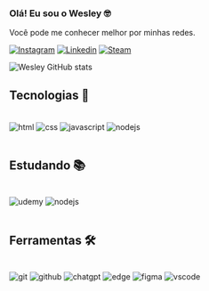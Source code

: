 
### Olá! Eu sou o Wesley 🤓
Você pode me conhecer melhor por minhas redes.

[![Instagram](https://img.shields.io/badge/Instagram-E4405F?style=for-the-badge&logo=instagram&logoColor=white)](https://www.instagram.com/wc_rocha/)
[![Linkedin](https://img.shields.io/badge/LinkedIn-0077B5?style=for-the-badge&logo=linkedin&logoColor=white)](https://www.linkedin.com/in/wesleycairesrocha/)
[![Steam](https://img.shields.io/badge/Steam-000000?style=for-the-badge&logo=steam&logoColor=white)](https://steamcommunity.com/profiles/76561198086678001/)

![Wesley GitHub stats](https://github-readme-stats.vercel.app/api?username=WesleycaireS&show_icons=true&theme=dark)

## Tecnologias 👾

<div style="display: inline_block"><br/>
  <img align= "center" alt="html" src="https://img.shields.io/badge/HTML-239120?style=for-the-badge&logo=html5&logoColor=white" />
  <img align= "center" alt="css" src="https://img.shields.io/badge/CSS-239120?&style=for-the-badge&logo=css3&logoColor=white" />
  <img align= "center" alt="javascript" src="https://img.shields.io/badge/JavaScript-F7DF1E?style=for-the-badge&logo=javascript&logoColor=black)" />
  <img align= "center" alt="nodejs" src="https://img.shields.io/badge/Node.js-43853D?style=for-the-badge&logo=node.js&logoColor=white" />
<div/><br/>

## Estudando 📚

<div style="display: inline_block"><br/>
  <img align= "center" alt="udemy" src="https://img.shields.io/badge/Udemy-EC5252?style=for-the-badge&logo=Udemy&logoColor=white" />
  <img align= "center" alt="nodejs" src="https://img.shields.io/badge/Node.js-43853D?style=for-the-badge&logo=node.js&logoColor=white" />
<div/><br/>

## Ferramentas 🛠️

<div style="display: inline_block"><br/>
  <img align= "center" alt="git" src="https://img.shields.io/badge/git-%23F05033.svg?style=for-the-badge&logo=git&logoColor=white" />
  <img align= "center" alt="github" src="https://img.shields.io/badge/github-%23121011.svg?style=for-the-badge&logo=github&logoColor=white" />
  <img align= "center" alt="chatgpt" src="https://img.shields.io/badge/chatGPT-74aa9c?style=for-the-badge&logo=openai&logoColor=white" />
  <img align= "center" alt="edge" src="https://img.shields.io/badge/Edge-0078D7?style=for-the-badge&logo=Microsoft-edge&logoColor=white" />
  <img align= "center" alt="figma" src="https://img.shields.io/badge/figma-%23F24E1E.svg?style=for-the-badge&logo=figma&logoColor=white" />
  <img align= "center" alt="vscode" src="https://img.shields.io/badge/Visual%20Studio%20Code-0078d7.svg?style=for-the-badge&logo=visual-studio-code&logoColor=white" />
<div/><br/>
